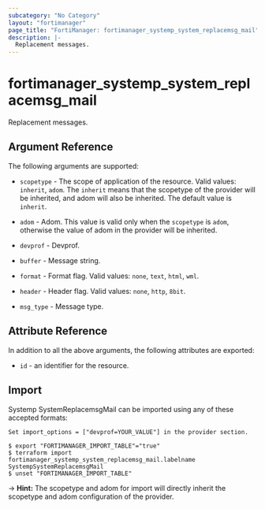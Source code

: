 ```yaml
---
subcategory: "No Category"
layout: "fortimanager"
page_title: "FortiManager: fortimanager_systemp_system_replacemsg_mail"
description: |-
  Replacement messages.
---
```


# fortimanager_systemp_system_replacemsg_mail
Replacement messages.

## Argument Reference


The following arguments are supported:

* `scopetype` - The scope of application of the resource. Valid values: `inherit`, `adom`. The `inherit` means that the scopetype of the provider will be inherited, and adom will also be inherited. The default value is `inherit`.
* `adom` - Adom. This value is valid only when the `scopetype` is `adom`, otherwise the value of adom in the provider will be inherited.
* `devprof` - Devprof.

* `buffer` - Message string.
* `format` - Format flag. Valid values: `none`, `text`, `html`, `wml`.

* `header` - Header flag. Valid values: `none`, `http`, `8bit`.

* `msg_type` - Message type.


## Attribute Reference

In addition to all the above arguments, the following attributes are exported:
* `id` - an identifier for the resource.

## Import

Systemp SystemReplacemsgMail can be imported using any of these accepted formats:
```
Set import_options = ["devprof=YOUR_VALUE"] in the provider section.

$ export "FORTIMANAGER_IMPORT_TABLE"="true"
$ terraform import fortimanager_systemp_system_replacemsg_mail.labelname SystempSystemReplacemsgMail
$ unset "FORTIMANAGER_IMPORT_TABLE"
```
-> **Hint:** The scopetype and adom for import will directly inherit the scopetype and adom configuration of the provider.
